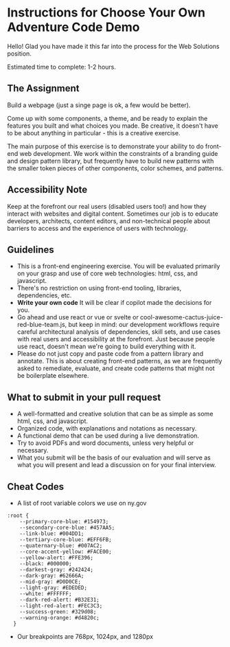 # Instructions for Choose Your Own Adventure Code Demo
Hello! Glad you have made it this far into the process for the Web Solutions position.

Estimated time to complete: 1-2 hours. 

## The Assignment
Build a webpage (just a singe page is ok, a few would be better).

Come up with some components, a theme, and be ready to explain the features you built and what choices you made. Be creative, it doesn't have to be about anything in particular - this is a creative exercise. 

The main purpose of this exercise is to demonstrate your ability to do front-end web development. We work within the constraints of a branding guide and design pattern library, but frequently have to build new patterns with the smaller token pieces of other components, color schemes, and patterns.

## Accessibility Note
Keep at the forefront our real users (disabled users too!) and how they interact with websites and digital content. Sometimes our job is to educate developers, architects, content editors, and non-technical people about barriers to access and the experience of users with technology. 

## Guidelines
- This is a front-end engineering exercise. You will be evaluated primarily on your grasp and use of core web technologies: html, css, and javascript. 
- There's no restriction on using front-end tooling, libraries, dependencies, etc. 
- **Write your own code** It will be clear if copilot made the decisions for you.
- Go ahead and use react or vue or svelte or cool-awesome-cactus-juice-red-blue-team.js, but keep in mind: our development workflows require careful architectural analysis of dependencies, skill sets, and use cases with real users and accessibility at the forefront. Just because people use react, doesn't mean we're going to build everything with it. 
- Please do not just copy and paste code from a pattern library and annotate. This is about creating front-end patterns, as we are frequently asked to remediate, evaluate, and create code patterns that might not be boilerplate elsewhere. 

## What to submit in your pull request
- A well-formatted and creative solution that can be as simple as some html, css, and javascript. 
- Organized code, with explanations and notations as necessary.
- A functional demo that can be used during a live demonstration.
- Try to avoid PDFs and word documents, unless very helpful or necessary. 
- What you submit will be the basis of our evaluation and will serve as what you will present and lead a discussion on for your final interview.

## Cheat Codes
- A list of root variable colors we use on ny.gov
```
:root {
    --primary-core-blue: #154973;
    --secondary-core-blue: #457AA5;
    --link-blue: #004DD1;
    --tertiary-core-blue: #EFF6FB;
    --quaternary-blue: #007AC2;
    --core-accent-yellow: #FACE00;
    --yellow-alert: #FFE396;
    --black: #000000;
    --darkest-gray: #242424;
    --dark-gray: #62666A;
    --mid-gray: #D0D0CE;
    --light-gray: #EDEDED;
    --white: #FFFFFF;
    --dark-red-alert: #B32E31;
    --light-red-alert: #FEC3C3;
    --success-green: #329d08;
    --warning-orange: #d4820c;
  }
```

- Our breakpoints are 768px, 1024px, and 1280px 
